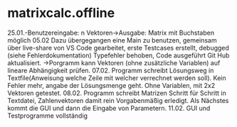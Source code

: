 # matrixcalc.offline
25.01.-Benutzereingabe: n Vektoren->Ausgabe: Matrix mit Buchstaben möglich
05.02 Dazu übergegangen eine Main zu benutzen, gemeinsam über live-share von VS Code gearbeitet, erste Testcases erstellt, debugged (siehe Fehlerdokumentation) Typefehler behoben, Code ausgeführt Git Hub aktualisiert.
->Porgramm kann Vektoren (ohne zusätzliche Variablen) auf lineare Abhängigkeit prüfen.
07.02. Programm schreibt Lösungsweg in Textfile(Anweisung welche Zeile mit welcher verrechnet werden soll). Kein  Fehler mehr, angabe der Lösungsmenge geht. Ohne Variablen, mit 2x2 Vektoren getestet.
08.02. Programm schreibt Matrizen Schritt für Schritt in Textdatei, Zahlenvektoren damit rein Vorgabenmäßig erledigt. Als Nächstes kommt die GUI und dann die Eingabe von Parametern.
11.02. GUI und Testprogramme vollständig
